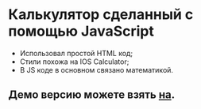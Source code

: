# Калькулятор сделанный с помощью JavaScript
- Использовал простой HTML код;
- Стили похожа на IOS Calculator;
- В JS коде в основном связано математикой.
## Демо версию можете взять [на](https://abdulazeezwithwerr.github.io/calculator-js.github.io/).
